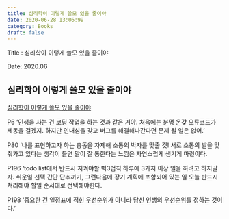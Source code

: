 ```yaml
---
title: 심리학이 이렇게 쓸모 있을 줄이야
date: 2020-06-28 13:06:99
category: Books
draft: false
---
```



Title : 심리학이 이렇게 쓸모 있을 줄이야

Date: 2020.06


## 심리학이 이렇게 쓸모 있을 줄이야
[심리학이 이렇게 쓸모 있을 줄이야](https://book.naver.com/bookdb/price.nhn?bid=14007772)




P6 ‘인생을 사는 건 코딩 작업을 하는 것과 같은 거야. 처음에는 분명 온갖 오류코드가 제동을 걸겠지. 하지만 인내심을 갖고 버그를 해결해나간다면 문제 될 일은 없어.’

P80 ‘나를 표현하고자 하는 충동을 자제해 소통의 박자를 맞출 것! 서로 소통의 발을 맞춰가고 있다는 생각이 들면 말이 잘 통한다는 느낌은 자연스럽게 생기게 마련이다.


P196 ‘todo list에서 반드시 지켜야할 빅3법칙 하루에 3가지 이상 일을 하려고 하지말자. 쉬운일 선택 간단 단추끼기, 그런다음에 장기 계획에 포함되어 있는 일
오늘 반드시 쳐리해야 할일 순서대로 선택해야한다.

P198 ‘중요한 건 일정표에 적힌 우선순위가 아니라 당신 인생의 우선순위를 정하는 것이다.’